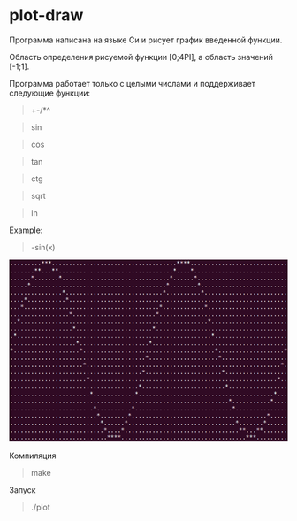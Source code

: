 # plot-draw

Программа написана на языке Си и рисует график введенной функции.

Область определения рисуемой функции [0;4PI], а область значений [-1;1].

Программа работает только с целыми числами и поддерживает следующие функции:

> +-/*^

> sin

> cos

> tan

> ctg

> sqrt

> ln



Example:

> -sin(x)

![giphy gif](https://github.com/dyakov-kirill/plot-draw/blob/c8140fd04c31bf39d3bebda7f259e47ed7a5e850/res/Presentation.png)

Компиляция

> make

Запуск

> ./plot
